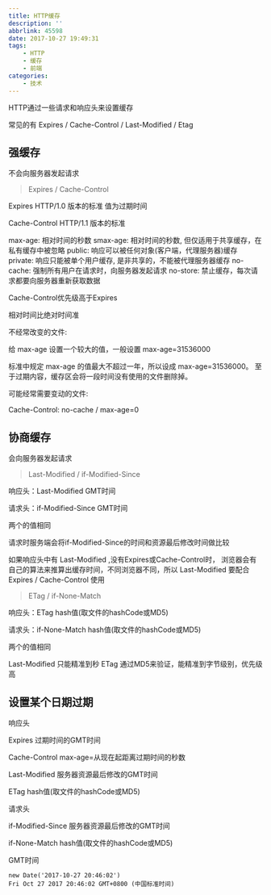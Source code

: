 ```yaml
---
title: HTTP缓存
description: ''
abbrlink: 45598
date: 2017-10-27 19:49:31
tags:  
    - HTTP 
    - 缓存 
    - 前端
categories:
    - 技术
---
```


HTTP通过一些请求和响应头来设置缓存

常见的有 Expires / Cache-Control / Last-Modified / Etag


## 强缓存
不会向服务器发起请求

> Expires / Cache-Control 

Expires HTTP/1.0 版本的标准
值为过期时间

Cache-Control HTTP/1.1 版本的标准

max-age: 相对时间的秒数
smax-age: 相对时间的秒数, 但仅适用于共享缓存，在私有缓存中被忽略
public: 响应可以被任何对象(客户端，代理服务器)缓存
private: 响应只能被单个用户缓存, 是非共享的，不能被代理服务器缓存
no-cache: 强制所有用户在请求时，向服务器发起请求
no-store: 禁止缓存，每次请求都要向服务器重新获取数据



Cache-Control优先级高于Expires

相对时间比绝对时间准



不经常改变的文件:

给 max-age 设置一个较大的值，一般设置 max-age=31536000


标准中规定 max-age 的值最大不超过一年，所以设成 max-age=31536000。
至于过期内容，缓存区会将一段时间没有使用的文件删除掉。

可能经常需要变动的文件:

Cache-Control: no-cache / max-age=0



## 协商缓存
会向服务器发起请求

> Last-Modified / if-Modified-Since


响应头：Last-Modified GMT时间

请求头：if-Modified-Since GMT时间

两个的值相同

请求时服务端会将if-Modified-Since的时间和资源最后修改时间做比较

如果响应头中有 Last-Modified ,没有Expires或Cache-Control时，
浏览器会有自己的算法来推算出缓存时间，不同浏览器不同，所以 Last-Modified 要配合
Expires / Cache-Control 使用



> ETag / if-None-Match


响应头：ETag hash值(取文件的hashCode或MD5) 

请求头：if-None-Match hash值(取文件的hashCode或MD5) 

两个的值相同


Last-Modified 只能精准到秒
ETag 通过MD5来验证，能精准到字节级别，优先级高




## 设置某个日期过期


响应头

Expires 过期时间的GMT时间


Cache-Control  max-age=从现在起距离过期时间的秒数


Last-Modified 服务器资源最后修改的GMT时间


ETag  hash值(取文件的hashCode或MD5) 




请求头

if-Modified-Since 服务器资源最后修改的GMT时间

if-None-Match hash值(取文件的hashCode或MD5) 


GMT时间

```
new Date('2017-10-27 20:46:02')
Fri Oct 27 2017 20:46:02 GMT+0800 (中国标准时间)
```






















